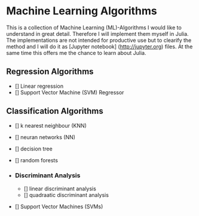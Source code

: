 # Machine Learning Algorithms
This is a collection of Machine Learning (ML)-Algorithms I would like to understand in great detail. Therefore I will implement them myself in Julia. The implementations are not intended for productive use but to clearify the method and I will do it as [Jupyter notebook] (http://jupyter.org) files. At the same time this offers me the chance to learn about Julia.

## Regression Algorithms
 - [] Linear regression
 - [] Support Vector Machine (SVM)  Regressor

## Classification Algorithms
  - [] k nearest neighbour (KNN)
  - [] neuran networks (NN)
  - [] decision tree
  - [] random forests
  
  - ### Discriminant Analysis
    - [] linear discriminant analysis
    - [] quadraatic discriminant analysis
   
   - [] Support Vector Machines (SVMs) 
